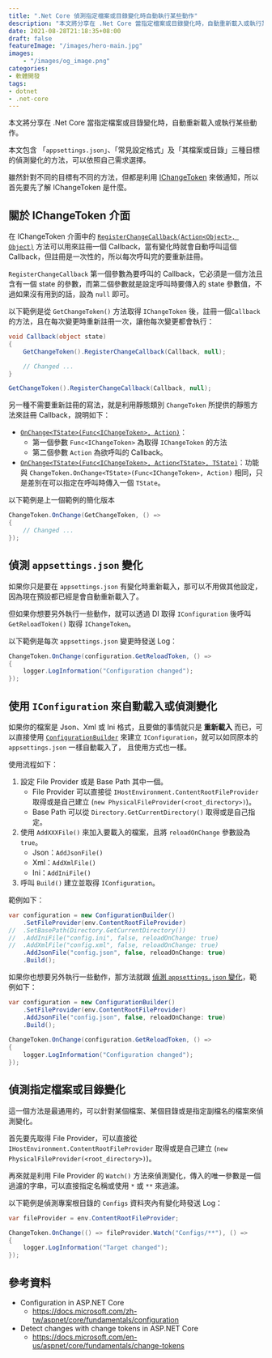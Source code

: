 ```yaml
---
title: ".Net Core 偵測指定檔案或目錄變化時自動執行某些動作"
description: "本文將分享在 .Net Core 當指定檔案或目錄變化時，自動重新載入或執行某些動作。"
date: 2021-08-28T21:18:35+08:00
draft: false
featureImage: "/images/hero-main.jpg"
images:
    - "/images/og_image.png"
categories:
- 軟體開發
tags:
- dotnet
- .net-core
---
```


本文將分享在 .Net Core 當指定檔案或目錄變化時，自動重新載入或執行某些動作。

<!--more-->

本文包含 「`appsettings.json`」、「常見設定格式」及「其檔案或目錄」三種目標的偵測變化的方法，可以依照自己需求選擇。

雖然針對不同的目標有不同的方法，但都是利用 [IChangeToken](https://docs.microsoft.com/zh-tw/dotnet/api/microsoft.extensions.primitives.ichangetoken) 來做通知，所以首先要先了解 IChangeToken 是什麼。

## 關於 IChangeToken 介面

在 IChangeToken 介面中的 [`RegisterChangeCallback(Action<Object>, Object)`](https://docs.microsoft.com/en-us/dotnet/api/microsoft.extensions.primitives.ichangetoken.registerchangecallback) 方法可以用來註冊一個 Callback，當有變化時就會自動呼叫這個 Callback，但註冊是一次性的，所以每次呼叫完的要重新註冊。

`RegisterChangeCallback` 第一個參數為要呼叫的 Callback，它必須是一個方法且含有一個 state 的參數，而第二個參數就是設定呼叫時要傳入的 state 參數值，不過如果沒有用到的話，設為 `null` 即可。

以下範例是從 `GetChangeToken()` 方法取得 `IChangeToken` 後，註冊一個`Callback` 的方法，且在每次變更時重新註冊一次，讓他每次變更都會執行：

```csharp
void Callback(object state)
{
    GetChangeToken().RegisterChangeCallback(Callback, null);

    // Changed ...
}

GetChangeToken().RegisterChangeCallback(Callback, null);
```

另一種不需要重新註冊的寫法，就是利用靜態類別 `ChangeToken` 所提供的靜態方法來註冊 Callback，說明如下：
 
- [`OnChange<TState>(Func<IChangeToken>, Action)`](https://docs.microsoft.com/en-us/dotnet/api/microsoft.extensions.primitives.changetoken.onchange)：
  - 第一個參數 `Func<IChangeToken>` 為取得 `IChangeToken` 的方法
  - 第二個參數 `Action` 為欲呼叫的 Callback。
- [`OnChange<TState>(Func<IChangeToken>, Action<TState>, TState)`](https://docs.microsoft.com/en-us/dotnet/api/microsoft.extensions.primitives.changetoken.onchange)：功能與 `ChangeToken.OnChange<TState>(Func<IChangeToken>, Action)` 相同，只是差別在可以指定在呼叫時傳入一個 `TState`。

以下範例是上一個範例的簡化版本

```csharp
ChangeToken.OnChange(GetChangeToken, () =>
{
    // Changed ...
});
```

## 偵測 `appsettings.json` 變化

如果你只是要在 `appsettings.json` 有變化時重新載入，那可以不用做其他設定，因為現在預設都已經是會自動重新載入了。

但如果你想要另外執行一些動作，就可以透過 DI 取得 `IConfiguration` 後呼叫 `GetReloadToken()` 取得 `IChangeToken`。

以下範例是每次 `appsettings.json` 變更時發送 Log：

```csharp
ChangeToken.OnChange(configuration.GetReloadToken, () =>
{
    logger.LogInformation("Configuration changed");
});
```

## 使用 `IConfiguration` 來自動載入或偵測變化

如果你的檔案是 Json、Xml 或 Ini 格式，且要做的事情就只是 **重新載入** 而已，可以直接使用 [`ConfigurationBuilder`](https://docs.microsoft.com/zh-tw/dotnet/api/microsoft.extensions.configuration.configurationbuilder) 來建立 `IConfiguration`，就可以如同原本的 `appsettings.json` 一樣自動載入了，
且使用方式也一樣。

使用流程如下：

1. 設定 File Provider 或是 Base Path 其中一個。
    - File Provider 可以直接從 `IHostEnvironment.ContentRootFileProvider` 取得或是自己建立 (`new PhysicalFileProvider(<root_directory>)`)。
    - Base Path 可以從 `Directory.GetCurrentDirectory()` 取得或是自己指定。
2. 使用 `AddXXXFile()` 來加入要載入的檔案，且將 `reloadOnChange` 參數設為 `true`。
    - Json：`AddJsonFile()`
    - Xml：`AddXmlFile()`
    - Ini：`AddIniFile()`
3. 呼叫 `Build()` 建立並取得 `IConfiguration`。

範例如下：

```csharp
var configuration = new ConfigurationBuilder()
    .SetFileProvider(env.ContentRootFileProvider)
//  .SetBasePath(Directory.GetCurrentDirectory())
//  .AddIniFile("config.ini", false, reloadOnChange: true)
//  .AddXmlFile("config.xml", false, reloadOnChange: true)
    .AddJsonFile("config.json", false, reloadOnChange: true)
    .Build();
```

如果你也想要另外執行一些動作，那方法就跟 [偵測 `appsettings.json` 變化](#偵測-appsettings-json-變化)，範例如下：

```csharp
var configuration = new ConfigurationBuilder()
    .SetFileProvider(env.ContentRootFileProvider)
    .AddJsonFile("config.json", false, reloadOnChange: true)
    .Build();
    
ChangeToken.OnChange(configuration.GetReloadToken, () =>
{
    logger.LogInformation("Configuration changed");
});
```

## 偵測指定檔案或目錄變化

這一個方法是最通用的，可以針對某個檔案、某個目錄或是指定副檔名的檔案來偵測變化。

首先要先取得 File Provider，可以直接從 `IHostEnvironment.ContentRootFileProvider` 取得或是自己建立 (`new PhysicalFileProvider(<root_directory>)`)。

再來就是利用 File Provider 的 `Watch()` 方法來偵測變化，傳入的唯一參數是一個過濾的字串，可以直接指定名稱或使用 `*` 或 `**` 來過濾。

以下範例是偵測專案根目錄的 `Configs` 資料夾內有變化時發送 Log：

```csharp
var fileProvider = env.ContentRootFileProvider;

ChangeToken.OnChange(() => fileProvider.Watch("Configs/**"), () =>
{
    logger.LogInformation("Target changed");
});
```

## 參考資料

- Configuration in ASP.NET Core
  - https://docs.microsoft.com/zh-tw/aspnet/core/fundamentals/configuration
- Detect changes with change tokens in ASP.NET Core
  - https://docs.microsoft.com/en-us/aspnet/core/fundamentals/change-tokens
